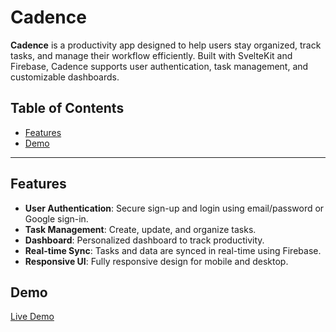 # Cadence

**Cadence** is a productivity app designed to help users stay organized, track tasks, and manage their workflow efficiently. Built with SvelteKit and Firebase, Cadence supports user authentication, task management, and customizable dashboards.

## Table of Contents

- [Features](#features)
- [Demo](#demo)

---

## Features

- **User Authentication**: Secure sign-up and login using email/password or Google sign-in.
- **Task Management**: Create, update, and organize tasks.
- **Dashboard**: Personalized dashboard to track productivity.
- **Real-time Sync**: Tasks and data are synced in real-time using Firebase.
- **Responsive UI**: Fully responsive design for mobile and desktop.

## Demo

[Live Demo](https://cadence-phi-five.vercel.app/)

